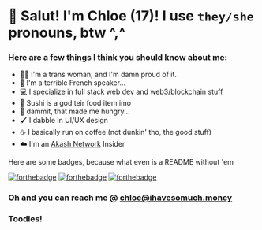# 👋 Salut! I'm Chloe (17)! I use `they/she` pronouns, btw ^,^
### Here are a few things I think you should know about me:

- 🏳️‍⚧️ I'm a trans woman, and I'm damn proud of it.
- 🥖 I'm a terrible French speaker...
- 💻 I specialize in full stack web dev and web3/blockchain stuff
- 🍣 Sushi is a god teir food item imo
- 🥢 dammit, that made me hungry...
- 🖌️ I dabble in UI/UX design
- ☕ I basically run on coffee (not dunkin' tho, the good stuff)
- ☁️ I'm an [Akash Network](https://akash.network/) Insider

Here are some badges, because what even is a README without 'em

[![forthebadge](https://forthebadge.com/images/badges/as-seen-on-tv.svg)](https://forthebadge.com) [![forthebadge](https://forthebadge.com/images/badges/designed-in-ms-paint.svg)](https://forthebadge.com) [![forthebadge](https://forthebadge.com/images/badges/not-a-bug-a-feature.svg)](https://forthebadge.com)

### Oh and you can reach me @ [chloe@ihavesomuch.money](mailto:chloe@ihavesomuch.money)
### Toodles!
